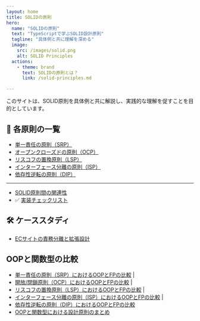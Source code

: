 ```yaml
---
layout: home
title: SOLIDの原則
hero:
  name: "SOLIDの原則"
  text: "TypeScriptで学ぶSOLID設計原則"
  tagline: "具体例と共に理解を深める"
  image:
    src: /images/solid.png
    alt: SOLID Principles
  actions:
    - theme: brand
      text: SOLIDの原則とは？
      link: /solid-principles.md

---
```


このサイトは、SOLID原則を具体例と共に解説し、実践的な理解を促すことを目的としています。

## 🔎 各原則の一覧

- [単一責任の原則（SRP）](./single-responsibility-principle.md)
- [オープンクローズドの原則（OCP）](./open-closed-principle.md)
- [リスコフの置換原則（LSP）](./liskov-substitution-principle.md)
- [インターフェース分離の原則（ISP）](./interface-segregation-principle.md)
- [依存性逆転の原則（DIP）](./dependency-inversion-principle.md)

---
- [SOLID原則間の関連性](relevance-of-solid-principles.md)
-  ✅ [実装チェックリスト](solid-checklist.md)

## 🛠 ケーススタディ

- [ECサイトの責務分離と拡張設計](./practical-case-studies.md)

## OOPと関数型の比較

- [単一責任の原則（SRP）におけるOOPとFPの比較](./object-oriented-vs-functional/srp-oop-vs-fp.md) |
- [開放/閉鎖原則（OCP）におけるOOPとFPの比較](./object-oriented-vs-functional/ocp-oop-vs-fp.md) |
- [リスコフの置換原則（LSP）におけるOOPとFPの比較](./object-oriented-vs-functional/lsp-oop-vs-fp.md) |
- [インターフェース分離の原則（ISP）におけるOOPとFPの比較](./object-oriented-vs-functional/isp-oop-vs-fp.md) |
- [依存性逆転の原則（DIP）におけるOOPとFPの比較](./object-oriented-vs-functional/dip-oop-vs-fp.md) 
- [OOPと関数型における設計原則のまとめ](./object-oriented-vs-functional/summary.md) 
